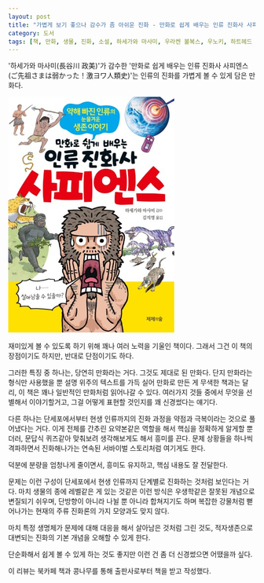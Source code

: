 ```yaml
---
layout: post
title: "가볍게 보기 좋으나 감수가 좀 아쉬운 진화 - 만화로 쉽게 배우는 인류 진화사 사피엔스"
category: 도서
tags: [책, 만화, 생물, 진화, 소설, 하세가와 마사미, 우라켄 볼복스, 우노키, 하트헤드 에미코, 고가 마사요, 호리구치 이쓰, 다나카 료스케, 무로키 오스시, 김지영, 제제의숲, 심야책방, 북카페 책과 콩나무, 서평]
---
```


'하세가와 마사미(長谷川 政美)'가 감수한
'만화로 쉽게 배우는 인류 진화사 사피엔스(ご先祖さまは弱かった！激ヨワ人類史)'는
인류의 진화를 가볍게 볼 수 있게 담은 만화다.

![표지](/images/gosenzosama-wa-yowakatta-gekiyowa-jinruishi-comic-book-h480.jpg)

재미있게 볼 수 있도록 하기 위해 꽤나 여러 노력을 기울인 책이다.
그래서 그건 이 책의 장점이기도 하지만,
반대로 단점이기도 하다.

그러한 특징 중 하나는, 당연히 만화라는 거다.
그것도 제대로 된 만화다.
단지 만화라는 형식만 사용했을 뿐 설명 위주의 텍스트를 가득 실어 만화로 만든 게 무색한 책과는 달리,
이 책은 꽤나 일반적인 만화처럼 읽어나갈 수 있다.
여러가지 것들 중에서 무엇을 선별해서 이야기할거고,
그걸 어떻게 표현할 것인지를 꽤 신경썼다는 얘기다.

다른 하나는 단세포에서부터 현생 인류까지의 진화 과정을
약점과 극복이라는 것으로 풀어냈다는 거다.
이게 전체를 간추린 요약본같은 역할을 해서
핵심을 정확하게 알게할 뿐더러,
문답식 퀴즈같아 맞춰보려 생각해보게도 해서 흥미를 끈다.
문제 상황들을 하나씩 격파하면서 진화해나가는 연속된 서바이벌 스토리처럼 여기게도 한다.

덕분에 분량을 엄청나게 줄이면서,
흥미도 유지하고,
핵심 내용도 잘 전달한다.

문제는 이런 구성이
단세포에서 현생 인류까지 단계별로 진화하는 것처럼 보인다는 거다.
마치 생물의 종에 레벨같은 게 있는 것같은 이런 방식은 우생학같은 잘못된 개념으로 변질되기 쉬우며,
단방향이 아니라 나뉠 뿐 아니라 합쳐지기도 하며 복잡한 강물처럼 뻗어나가는 현재의 주류 진화론의 가지 모양과도 맞지 않다.

마치 특정 생명체가 문제에 대해 대응을 해서 살아남은 것처럼 그린 것도,
적자생존으로 대변되는 진화의 기본 개념을 오해할 수 있게 한다.

단순화해서 쉽게 볼 수 있게 하는 것도 좋지만
이런 건 좀 더 신경썼으면 어땠을까 싶다.



<div class="im im-info">
이 리뷰는 북카페 책과 콩나무를 통해 출판사로부터 책을 받고 작성했다.
</div>
